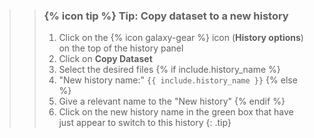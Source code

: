 >
>    > ### {% icon tip %} Tip: Copy dataset to a new history
>    >
>    > 1. Click on the {% icon galaxy-gear %} icon (**History options**) on the top of the history panel
>    > 2. Click on **Copy Dataset**
>    > 3. Select the desired files
>    > {% if include.history_name %}
>    > 4. "New history name:" `{{ include.history_name }}`
>    > {% else %}
>    > 4. Give a relevant name to the "New history"
>    > {% endif %}
>    > 5. Click on the new history name in the green box that have just appear to switch to this history
>    {: .tip}
>